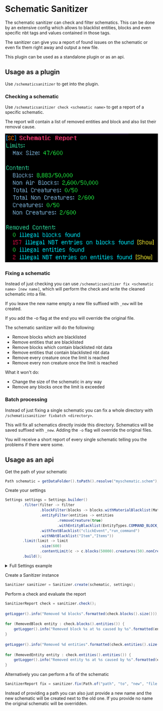 # Schematic Sanitizer

The schematic sanitizer can check and filter schematics.
This can be done by an extensive config which allows to blacklist entities, blocks and even specific nbt tags and values contained in those tags.

The sanitizer can give you a report of found issues on the schematic or even fix them right away and output a new file.

This plugin can be used as a standalone plugin or as an api.

## Usage as a plugin

Use `/schematicsanitizer` to get into the plugin.

### Checking a schematic

Use `/schematicsanitizer check <schematic name>` to get a report of a specific schematic.

The report will contain a list of removed entities and block and also list their removal cause.

![img.png](assets/report.png)

### Fixing a schematic

Instead of just checking you can use `/schematicsanitizer fix <schematic name> [new name]`, which will perform the check and write the cleaned schematic into a file.

If you leave the new name empty a new file suffixed with `_new` will be created.

If you add the -o flag at the end you will override the original file.

The schematic sanitizer will do the following:

- Remove blocks which are blacklisted
- Remove entities that are blacklisted
- Remove blocks which contain blacklisted nbt data
- Remove entities that contain blacklisted nbt data
- Remove every creature once the limit is reached
- Remove every non creature once the limit is reached

What it won't do:

- Change the size of the schematic in any way
- Remove any blocks once the limit is exceeded

### Batch processing

Instead of just fixing a single schematic you can fix a whole directory with `/schematicsanitizer fixbatch <directory>`.

This will fix all schematics directly inside this directory. Schematics will be saved suffixed with `_new`.
Adding the `-o` flag will override the original files.

You will receive a short report of every single schematic telling you the problems if there were some.

## Usage as an api

Get the path of your schematic
```java
Path schematic = getDataFolder().toPath().resolve("myschematic.schem");
```

Create your settings

```java
Settings settings = Settings.builder()
        .filter(filter -> filter
                .blockFilter(blocks -> blocks.withMaterialBlacklist(Material.COMMAND_BLOCK)
                .entityFilter(entities -> entities
                        .removeCreature(true)
                        .withEntityBlacklist(EntityTypes.COMMAND_BLOCK_MINECART)
                .withTextBlacklist("clickEvent","run_command")
                .withNbtBlacklist("Item","Items"))
        .limit(limit -> limit
                .size(600)
                .contentLimit(c -> c.blocks(50000).creatures(50).nonCreatures(600)))
        .build();
```
<details>
<summary>Full Settings example</summary>

```java
Settings settings = Settings.builder()
        .filter(filter -> filter
                .blockFilter(blocks -> blocks
                        .withMaterialBlacklist(
                                Material.COMMAND_BLOCK,
                                Material.REPEATING_COMMAND_BLOCK,
                                Material.CHAIN_COMMAND_BLOCK,
                                Material.STRUCTURE_BLOCK)
                )
                .entityFilter(entities -> entities
                        .removeCreature(true)
                        .removeNonCreatures(false)
                        .withEntityBlacklist(
                                EntityTypes.COMMAND_BLOCK_MINECART,
                                EntityTypes.FALLING_BLOCK,
                                EntityTypes.POTION)
                )
                .withTextBlacklist(
                        "clickEvent",
                        "run_command"
                )
                .withNbtBlacklist(
                        "LootTable",
                        "ArmorItem",
                        "ArmorItems",
                        "HandItem",
                        "HandItems",
                        "FireworksItem",
                        "Item",
                        "Items",
                        "DecorItem",
                        "Inventory",
                        "buy",
                        "buyB",
                        "sell",
                        "SaddleItem"
                )
        )
        .limit(limit -> limit
                .size(600)
                .contentLimit(content -> content
                        .blocks(50000)
                        .creatures(50)
                        .nonCreatures(600)
                )
        )
        .build();
```
</details>

Create a Sanitizer instance

```java
Sanitizer sanitizer = Sanitizer.create(schematic, settings);
```

Perform a check and evaluate the report

```java
SanitizerReport check = sanitizer.check();

getLogger().info("Removed %d blocks".formatted(check.blocks().size()));

for (RemovedBlock entity : check.blocks().entities()) {
    getLogger().info("Removed block %s at %s caused by %s".formatted(entity.type(), entity.location(), entity.removalCause()));
}

getLogger().info("Removed %d entities".formatted(check.entities().size()));

for (RemovedEntity entity : check.entities().entities()) {
    getLogger().info("Removed entity %s at %s caused by %s".formatted(entity.type(), entity.location(), entity.removalCause()));
}
```

Alternatively you can perform a fix of the schematic

```java
SanitizerReport fix = sanitizer.fix(Path.of("path", "to", "new", "file.schematic"));
```

Instead of providing a path you can also just provide a new name and the new schematic will be created next to the old one.
If you provide no name the original schematic will be overridden. 

